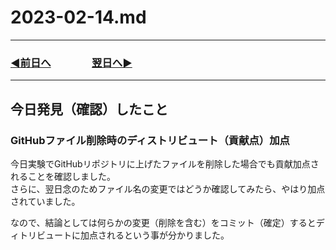 # 2023-02-14.md

---

### [◀️前日へ](https://github.com/yuasys/chatty-journal/blob/main/2023/02/2023-02-13.md)&emsp;&emsp;&emsp;&emsp;[翌日へ▶️](https://github.com/yuasys/chatty-journal/blob/main/2023/02/2023-02-15.md)

---

## 今日発見（確認）したこと

### GitHubファイル削除時のディストリビュート（貢献点）加点

今日実験でGitHubリポジトリに上げたファイルを削除した場合でも貢献加点されることを確認しました。  
さらに、翌日念のためファイル名の変更ではどうか確認してみたら、やはり加点されていました。  

なので、結論としては何らかの変更（削除を含む）をコミット（確定）するとディトリビュートに加点されるという事が分かりました。
